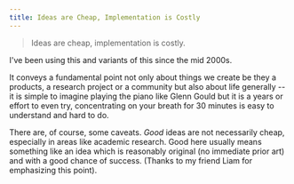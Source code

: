 ```yaml
---
title: Ideas are Cheap, Implementation is Costly
---
```


> Ideas are cheap, implementation is costly.

I've been using this and variants of this since the mid 2000s.

It conveys a fundamental point not only about things we create be they a products, a research project or a community but also about life generally -- it is simple to imagine playing the piano like Glenn Gould but it is a years or effort to even try, concentrating on your breath for 30 minutes is easy to understand and hard to do.

There are, of course, some caveats. *Good* ideas are not necessarily cheap, especially in areas like academic research. Good here usually means something like an idea which is reasonably original (no immediate prior art) and with a good chance of success. (Thanks to my friend Liam for emphasizing this point).

